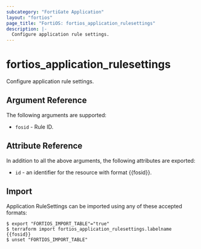 ```yaml
---
subcategory: "FortiGate Application"
layout: "fortios"
page_title: "FortiOS: fortios_application_rulesettings"
description: |-
  Configure application rule settings.
---
```


# fortios_application_rulesettings
Configure application rule settings.

## Argument Reference


The following arguments are supported:

* `fosid` - Rule ID.


## Attribute Reference

In addition to all the above arguments, the following attributes are exported:
* `id` - an identifier for the resource with format {{fosid}}.

## Import

Application RuleSettings can be imported using any of these accepted formats:
```
$ export "FORTIOS_IMPORT_TABLE"="true"
$ terraform import fortios_application_rulesettings.labelname {{fosid}}
$ unset "FORTIOS_IMPORT_TABLE"
```
